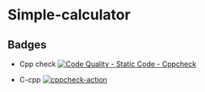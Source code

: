 # Simple-calculator




## Badges









* Cpp check
[![Code Quality - Static Code - Cppcheck](https://github.com/Aishwarya-ram/Simple-calculator/actions/workflows/cppcheck.yml/badge.svg)](https://github.com/Aishwarya-ram/Simple-calculator/actions/workflows/cppcheck.yml)


* C-cpp
[![cppcheck-action](https://github.com/Aishwarya-ram/Simple-calculator/actions/workflows/c-cpp.yml/badge.svg)](https://github.com/Aishwarya-ram/Simple-calculator/actions/workflows/c-cpp.yml)
